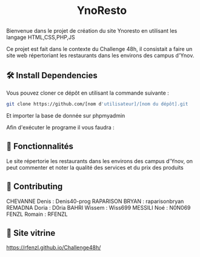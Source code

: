 # <p align="center">YnoResto</p>
  
Bienvenue dans le projet de création du site Ynoresto en utilisant les langage HTML,CSS,PHP,JS

Ce projet est fait dans le contexte du Challenge 48h, il consistait a faire un site web répertoriant les restaurants dans les environs des campus d'Ynov.

## 🛠️ Install Dependencies    

Vous pouvez cloner ce dépôt en utilisant la commande suivante :
```bash
git clone https://github.com/[nom d'utilisateur]/[nom du dépôt].git
```      
Et importer la base de donnée sur phpmyadmin

Afin d'exécuter le programe il vous faudra :

     

## 🧐 Fonctionnalités 

Le site répertorie les restaurants dans les environs des campus d'Ynov, on peut commenter et noter la qualité des services et du prix des produits 



## 🍰 Contributing    

CHEVANNE Denis : Denis40-prog
RAPARISON BRYAN : raparisonbryan
REMADNA Doria : D0ria
BAHRI Wissem : Wiss699
MESSILI Noé : N0N069
FENZL Romain : RFENZL

## 📖 Site vitrine 

https://rfenzl.github.io/Challenge48h/ 
